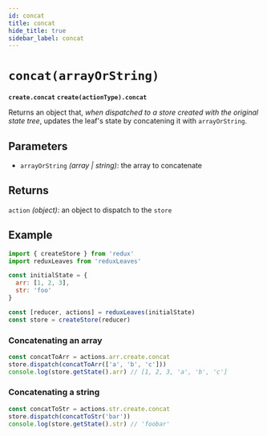 ```yaml
---
id: concat
title: concat
hide_title: true
sidebar_label: concat
---
```


# `concat(arrayOrString)`
**`create.concat`**
**`create(actionType).concat`**

Returns an object that, *when dispatched to a store created with the original state tree*, updates the leaf's state by concatening it with `arrayOrString`.

## Parameters
- `arrayOrString` *(array | string)*: the array to concatenate

## Returns
`action` *(object)*: an object to dispatch to the `store`

## Example
```js
import { createStore } from 'redux'
import reduxLeaves from 'reduxLeaves'

const initialState = {
  arr: [1, 2, 3],
  str: 'foo'
}

const [reducer, actions] = reduxLeaves(initialState)
const store = createStore(reducer)
```

### Concatenating an array
```js
const concatToArr = actions.arr.create.concat
store.dispatch(concatToArr(['a', 'b', 'c']))
console.log(store.getState().arr) // [1, 2, 3, 'a', 'b', 'c']
```

### Concatenating a string
```js
const concatToStr = actions.str.create.concat
store.dispatch(concatToStr('bar'))
console.log(store.getState().str) // 'foobar'
```
